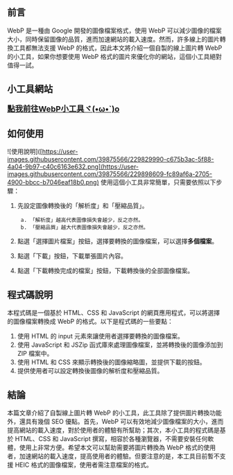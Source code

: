 ## 前言
WebP 是一種由 Google 開發的圖像檔案格式，使用 WebP 可以減少圖像的檔案大小，同時保留圖像的品質，進而加速網站的載入速度。然而，許多線上的圖片轉換工具都無法支援 WebP 的格式，因此本文將介紹一個自製的線上圖片轉 WebP 的小工具，如果你想要使用 WebP 格式的圖片來優化你的網站，這個小工具絕對值得一試。

## 小工具網站
<font size=4pt>**[點我前往WebP小工具ヾ(•ω•`)o](https://michaelpig0912.github.io/sideProject/image2WebP/image2WebP.html)**</font>

## 如何使用
![使用說明]([https://user-images.githubusercontent.com/39875566/229829990-c675b3ac-5f88-4a04-9b97-c40c6163e632.png](https://user-images.githubusercontent.com/39875566/229898609-fc89af6a-2705-4900-bbcc-b7046eaf18b0.png)
使用這個小工具非常簡單，只需要依照以下步驟：
1. 先設定圖像轉換後的「解析度」和「壓縮品質」。


        a. 「解析度」越高代表圖像損失會越少，反之亦然。
        b. 「壓縮品質」越大代表圖像損失會越少，反之亦然。
2. 點選「選擇圖片檔案」按鈕，選擇要轉換的圖像檔案，可以選擇**多個檔案**。
3. 點選「下載」按鈕，下載單張圖片內容。
4. 點選「下載轉換完成的檔案」按鈕，下載轉換後的全部圖像檔案。

## 程式碼說明

本程式碼是一個基於 HTML、CSS 和 JavaScript 的網頁應用程式，可以將選擇的圖像檔案轉換成 WebP 的格式。以下是程式碼的一些要點：

1.  使用 HTML 的 input 元素來讓使用者選擇要轉換的圖像檔案。
2.  使用 JavaScript 和 JSZip 函式庫來處理圖像檔案，並將轉換後的圖像添加到 ZIP 檔案中。
3.  使用 HTML 和 CSS 來顯示轉換後的圖像縮略圖，並提供下載的按鈕。
4.  提供使用者可以設定轉換後圖像的解析度和壓縮品質。

## 結論

本篇文章介紹了自製線上圖片轉 WebP 的小工具，此工具除了提供圖片轉換功能外，還具有幾個 SEO 優點。首先，WebP 可以有效地減少圖像檔案的大小，進而提高網站的載入速度，對於使用者的體驗有所幫助；其次，本小工具的程式碼是基於 HTML、CSS 和 JavaScript 撰寫，相容於各種瀏覽器，不需要安裝任何軟體，使用上非常方便。希望本文可以幫助需要將圖片轉換為 WebP 格式的使用者，加速網站的載入速度，提高使用者的體驗。但要注意的是，本工具目前暫不支援 HEIC 格式的圖像檔案，使用者需注意檔案的格式。
